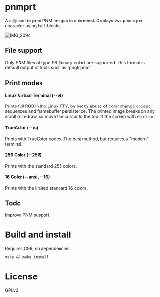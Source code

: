 # pnmprt
A silly tool to print PNM images in a terminal. Displays two pixels per 
character using half-blocks. 

![IMG_2094](https://github.com/kosshi-net/pnmprt/assets/19539479/15499752-750d-4ba4-86af-af59db5dcaa9)

## File support 
Only PNM files of type P6 (binary color) are supported. This format is default
output of tools such as 'pngtopnm'.

## Print modes
#### Linux Virtual Terminal (--vt)
Prints full RGB in the Linux TTY, by hacky abuse of color change escape sequences and 
framebuffer persistence. The printed image breaks on any scroll or redraw,
so move the cursor to the top of the screen with eg `clear`.

#### TrueColor (--tc)
Prints with TrueColor codes. The best method, but requires a "modern" 
terminal.

#### 256 Color (--256)
Prints with the standard 256 colors.

#### 16 Color (--ansi, --16)
Prints with the limited standard 16 colors. 

## Todo
Improve PNM support.

# Build and install
Requires C99, no dependencies. 

```
make && make install
```

# License
GPLv3
